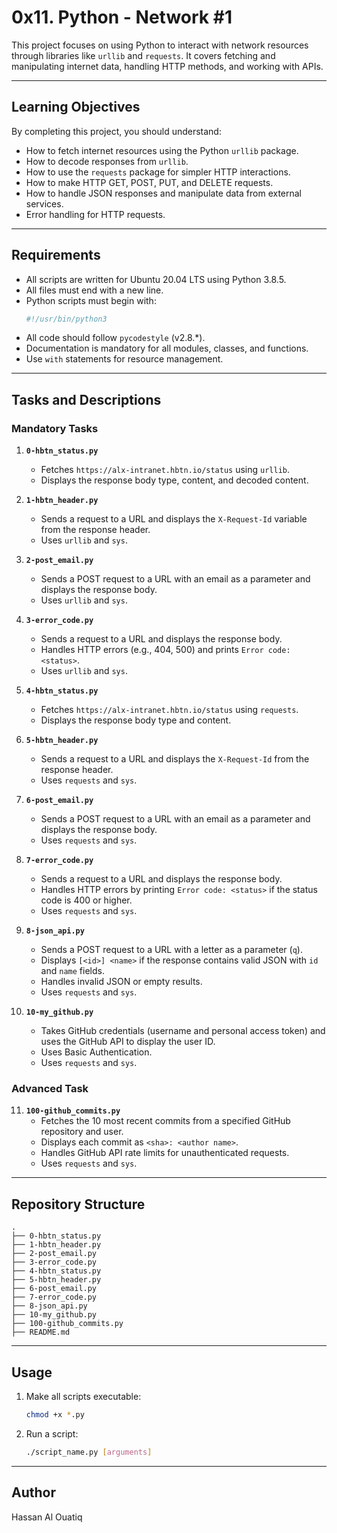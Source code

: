 # 0x11. Python - Network #1

This project focuses on using Python to interact with network resources through libraries like `urllib` and `requests`. It covers fetching and manipulating internet data, handling HTTP methods, and working with APIs.

---

## Learning Objectives

By completing this project, you should understand:

- How to fetch internet resources using the Python `urllib` package.
- How to decode responses from `urllib`.
- How to use the `requests` package for simpler HTTP interactions.
- How to make HTTP GET, POST, PUT, and DELETE requests.
- How to handle JSON responses and manipulate data from external services.
- Error handling for HTTP requests.

---

## Requirements

- All scripts are written for Ubuntu 20.04 LTS using Python 3.8.5.
- All files must end with a new line.
- Python scripts must begin with:
  ```python
  #!/usr/bin/python3
  ```
- All code should follow `pycodestyle` (v2.8.*).
- Documentation is mandatory for all modules, classes, and functions.
- Use `with` statements for resource management.

---

## Tasks and Descriptions

### **Mandatory Tasks**

1. **`0-hbtn_status.py`**
   - Fetches `https://alx-intranet.hbtn.io/status` using `urllib`.
   - Displays the response body type, content, and decoded content.

2. **`1-hbtn_header.py`**
   - Sends a request to a URL and displays the `X-Request-Id` variable from the response header.
   - Uses `urllib` and `sys`.

3. **`2-post_email.py`**
   - Sends a POST request to a URL with an email as a parameter and displays the response body.
   - Uses `urllib` and `sys`.

4. **`3-error_code.py`**
   - Sends a request to a URL and displays the response body.
   - Handles HTTP errors (e.g., 404, 500) and prints `Error code: <status>`.
   - Uses `urllib` and `sys`.

5. **`4-hbtn_status.py`**
   - Fetches `https://alx-intranet.hbtn.io/status` using `requests`.
   - Displays the response body type and content.

6. **`5-hbtn_header.py`**
   - Sends a request to a URL and displays the `X-Request-Id` from the response header.
   - Uses `requests` and `sys`.

7. **`6-post_email.py`**
   - Sends a POST request to a URL with an email as a parameter and displays the response body.
   - Uses `requests` and `sys`.

8. **`7-error_code.py`**
   - Sends a request to a URL and displays the response body.
   - Handles HTTP errors by printing `Error code: <status>` if the status code is 400 or higher.
   - Uses `requests` and `sys`.

9. **`8-json_api.py`**
   - Sends a POST request to a URL with a letter as a parameter (`q`).
   - Displays `[<id>] <name>` if the response contains valid JSON with `id` and `name` fields.
   - Handles invalid JSON or empty results.
   - Uses `requests` and `sys`.

10. **`10-my_github.py`**
    - Takes GitHub credentials (username and personal access token) and uses the GitHub API to display the user ID.
    - Uses Basic Authentication.
    - Uses `requests` and `sys`.

### **Advanced Task**

11. **`100-github_commits.py`**
    - Fetches the 10 most recent commits from a specified GitHub repository and user.
    - Displays each commit as `<sha>: <author name>`.
    - Handles GitHub API rate limits for unauthenticated requests.
    - Uses `requests` and `sys`.

---

## Repository Structure

```
.
├── 0-hbtn_status.py
├── 1-hbtn_header.py
├── 2-post_email.py
├── 3-error_code.py
├── 4-hbtn_status.py
├── 5-hbtn_header.py
├── 6-post_email.py
├── 7-error_code.py
├── 8-json_api.py
├── 10-my_github.py
├── 100-github_commits.py
├── README.md
```

---

## Usage

1. Make all scripts executable:
   ```bash
   chmod +x *.py
   ```

2. Run a script:
   ```bash
   ./script_name.py [arguments]
   ```

---

## Author

Hassan Al Ouatiq
